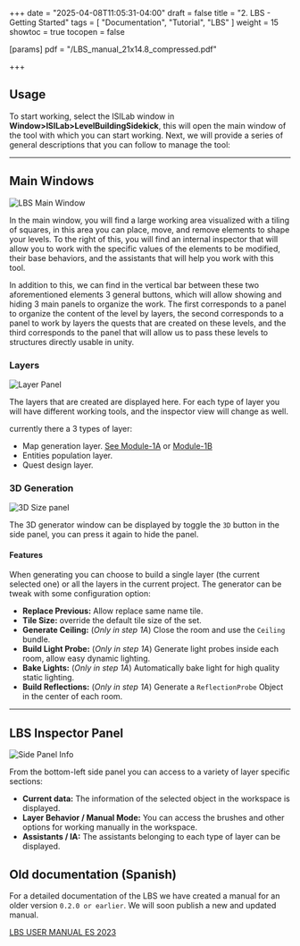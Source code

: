 +++
date = "2025-04-08T11:05:31-04:00"
draft = false
title = "2. LBS - Getting Started"
tags = [ "Documentation", "Tutorial", "LBS" ]
weight = 15
showtoc = true
tocopen = false

[params]
    pdf = "/LBS_manual_21x14.8_compressed.pdf"

+++

## Usage

To start working, select the ISILab window in **Window>ISILab>LevelBuildingSidekick**, this will open the main window of the tool with which you can start working. Next, we will provide a series of general descriptions that you can follow to manage the tool:

---
## Main Windows

![LBS Main Window](/Unity_1OnOncbeB3.png  "Main Window")

In the main window, you will find a large working area visualized with a tiling of squares, in this area you can place, move, and remove elements to shape your levels. To the right of this, you will find an internal inspector that will allow you to work with the specific values of the elements to be modified, their base behaviors, and the assistants that will help you work with this tool.


In addition to this, we can find in the vertical bar between these two aforementioned elements 3 general buttons, which will allow showing and hiding 3 main panels to organize the work. The first corresponds to a panel to organize the content of the level by layers, the second corresponds to a panel to work by layers the quests that are created on these levels, and the third corresponds to the panel that will allow us to pass these levels to structures directly usable in unity.

### Layers

![Layer Panel](/layer_info_01.png)

The layers that are created are displayed here. For each type of layer you will have different working tools, and the inspector view will change as well.

currently there a 3 types of layer:
- Map generation layer. [See Module-1A](../module_1a_layer/) or [Module-1B](../module_1b_layer/)
- Entities population layer.
- Quest design layer.


### 3D Generation

![3D Size panel](/3DInfo_01.png)

The 3D generator window can be displayed by toggle the `3D` button in the side panel, you can press it again to hide the panel.

#### Features

When generating you can choose to build a single layer (the current selected one) or all the layers in the current project. The generator can be tweak with some configuration option:
    
- **Replace Previous:** Allow replace same name tile.
- **Tile Size:** override the default tile size of the set.
-  **Generate Ceiling:** (*Only in step 1A*) Close the room and use the `Ceiling` bundle.
- **Build Light Probe:** (*Only in step 1A*) Generate light probes inside each room, allow easy dynamic lighting.
- **Bake Lights:** (*Only in step 1A*) Automatically bake light for high quality static lighting.
- **Build Reflections:** (*Only in step 1A*) Generate a `ReflectionProbe` Object in the center of each room.

---
## LBS Inspector Panel

![Side Panel Info](/Step_1A_Info_Side_panel_01.png)

From the bottom-left side panel you can access to a variety of layer specific sections: 

- **Current data:** The information of the selected object in the workspace is displayed.
- **Layer Behavior / Manual Mode:**  You can access the brushes and other options for working manually in the workspace.
- **Assistants / IA:** The assistants belonging to each type of layer can be displayed.
 
## Old documentation (Spanish)

For a detailed documentation of the LBS we have created a manual for an older version `0.2.0 or earlier`. We will soon publish a new and updated manual.

[LBS USER MANUAL ES 2023](/isilab-website/LBS_manual_21x14.8_compressed.pdf)
